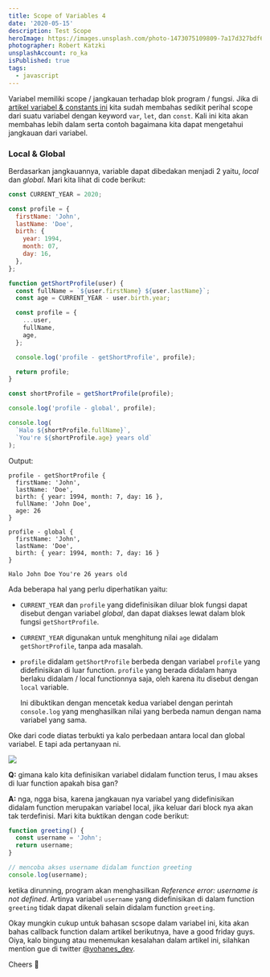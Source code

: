 ```yaml
---
title: Scope of Variables 4
date: '2020-05-15'
description: Test Scope
heroImage: https://images.unsplash.com/photo-1473075109809-7a17d327bdf6?ixlib=rb-1.2.1&ixid=eyJhcHBfaWQiOjEyMDd9&auto=format&fit=crop&w=1350&q=80
photographer: Robert Katzki
unsplashAccount: ro_ka
isPublished: true
tags:
  - javascript
---
```


Variabel memiliki scope / jangkauan terhadap blok program / fungsi. Jika di [artikel variabel & constants ini](/js101/introduction/1-variables-constants/) kita sudah membahas sedikit perihal scope dari suatu variabel dengan keyword `var`, `let`, dan `const`. Kali ini kita akan membahas lebih dalam serta contoh bagaimana kita  dapat mengetahui jangkauan dari variabel.

### Local & Global

Berdasarkan jangkauannya, variable dapat dibedakan menjadi 2 yaitu, _local_ dan _global_. Mari kita lihat di code berikut:

```js
const CURRENT_YEAR = 2020;

const profile = {
  firstName: 'John',
  lastName: 'Doe',
  birth: {
    year: 1994,
    month: 07,
    day: 16,
  },
};

function getShortProfile(user) {
  const fullName = `${user.firstName} ${user.lastName}`;
  const age = CURRENT_YEAR - user.birth.year;

  const profile = {
    ...user,
    fullName,
    age,
  };

  console.log('profile - getShortProfile', profile);

  return profile;
}

const shortProfile = getShortProfile(profile);

console.log('profile - global', profile);

console.log(
  `Halo ${shortProfile.fullName}`,
  `You're ${shortProfile.age} years old`
);
```

Output:

```
profile - getShortProfile {
  firstName: 'John',
  lastName: 'Doe',
  birth: { year: 1994, month: 7, day: 16 },
  fullName: 'John Doe',
  age: 26
}

profile - global {
  firstName: 'John',
  lastName: 'Doe',
  birth: { year: 1994, month: 7, day: 16 }
}

Halo John Doe You're 26 years old
```

Ada beberapa hal yang perlu diperhatikan yaitu:

- `CURRENT_YEAR` dan `profile` yang didefinisikan diluar blok fungsi dapat disebut dengan variabel _global_, dan dapat diakses lewat dalam blok fungsi `getShortProfile`.

- `CURRENT_YEAR` digunakan untuk menghitung nilai `age` didalam `getShortProfile`, tanpa ada masalah.

- `profile` didalam `getShortProfile` berbeda dengan variabel `profile` yang didefinisikan di luar function. `profile` yang berada didalam hanya berlaku didalam / local functionnya saja, oleh karena itu disebut dengan `local` variable.

  Ini dibuktikan dengan mencetak kedua variabel dengan perintah `console.log` yang menghasilkan nilai yang berbeda namun dengan nama variabel yang sama.

Oke dari code diatas terbukti ya kalo perbedaan antara local dan global variabel. E tapi ada pertanyaan ni.

![](https://media.giphy.com/media/JTgBY1JUFHHGM/giphy.gif)

**Q:** gimana kalo kita definisikan variabel didalam function terus, I mau akses di luar function apakah bisa gan?

**A:** nga, ngga bisa, karena jangkauan nya variabel yang didefinisikan didalam function merupakan variabel local, jika keluar dari block nya akan tak terdefinisi. Mari kita buktikan dengan code berikut:

```js
function greeting() {
  const username = 'John';
  return username;
}

// mencoba akses username didalam function greeting
console.log(username);
```

ketika dirunning, program akan menghasilkan _Reference error: username is not defined_. Artinya variabel `username` yang didefinisikan di dalam function `greeting` tidak dapat dikenali selain didalam function `greeting`.

Okay mungkin cukup untuk bahasan scsope dalam variabel ini, kita akan bahas callback function dalam artikel berikutnya, have a good friday guys. Oiya, kalo bingung atau menemukan kesalahan dalam artikel ini, silahkan mention gue di twitter [@yohanes_dev](https://twitter.com/yohanes_dev).

Cheers 🥂
